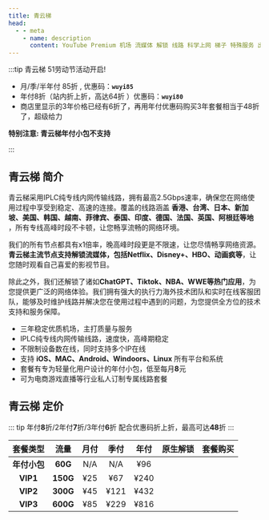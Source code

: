 ```yaml
---
title: 青云梯
head:
  - - meta
    - name: description
      content: YouTube Premium 机场 流媒体 解锁 线路 科学上网 梯子 特殊服务 出国服务 奈飞 Netflix 迪士尼 YouTube 油管 hulu FlyingBird 青云梯 HBO Max Spotify 奈飞小铺 银河录像局 飞兔云 青云梯
---
```


:::tip 青云梯 51劳动节活动开启!

- 月/季/半年付 85折 , 优惠码：**`wuyi85`**
- 年付8折（站内折上折，高达64折 ）优惠码：**`wuyi80`**
- 商店里显示的3年价格已经有6折了，再用年付优惠码购买3年套餐相当于48折了，超级给力

**特别注意: 青云梯年付小包不支持**

:::
<Links :items="[
{ name: '青云梯 51劳动节活动开启!', desc:'2025年04月21号0点0分至2025年05月07号', image:'https://i.theojs.cn/logo/qyt.webp', link: 'https://s.theojs.cn/qyt' },
]" />

## 青云梯 简介 <Pill name="青云梯官网" link="https://s.theojs.cn/qyt" image="https://i.theojs.cn/logo/qyt.webp" />

青云梯采用IPLC纯专线内网传输线路，拥有最高2.5Gbps速率，确保您在网络使用过程中享受到稳定、高速的连接。覆盖的线路涵盖 **香港、台湾、日本、新加坡、美国、韩国、越南、菲律宾、泰国、印度、德国、法国、英国、阿根廷等地** ，所有专线高峰时段不卡顿，让您畅享流畅的网络环境。

我们的所有节点都具有x1倍率，晚高峰时段更是不限速，让您尽情畅享网络资源。**青云梯主流节点支持解锁流媒体，包括Netflix、Disney+、HBO、动画疯等**，让您随时观看自己喜爱的影视节目。

除此之外，我们还解锁了诸如**ChatGPT、Tiktok、NBA、WWE等热门应用**，为您提供更广泛的网络体验。我们拥有强大的执行力海外技术团队和实时在线客服团队，能够及时维护线路并解决您在使用过程中遇到的问题，为您提供全方位的技术支持和服务保障。

- 三年稳定优质机场，主打质量与服务
- IPLC纯专线内网传输线路，速度快，高峰期稳定
- 不限制设备数在线，同时支持多个IP在线
- 支持 **iOS、MAC、Android、Windoors、Linux** 所有平台和系统
- 套餐有专为轻量化用户设计的年付小包，低至每月**8**元
- 可为电商游戏直播等行业私人订制专属线路套餐

## 青云梯 定价

::: tip
年付**8**折/2年付**7**折/3年付**6**折 配合优惠码折上折，最高可达**48**折
:::

|   套餐类型   |   流量   | 月付 | 季付 | 年付 |                                              原生解锁                                               |                       套餐购买                       |
| :----------: | :------: | :--: | :--: | :--: | :-------------------------------------------------------------------------------------------------: | :--------------------------------------------------: |
| **年付小包** | **60G**  | N/A  | N/A  | ¥96  | <iconify-icon icon="fa:check-square" style="color: var(--vp-c-green-1)" alt="check"></iconify-icon> | [<Badge text="立即购买" />](https://s.theojs.cn/qyt) |
|   **VIP1**   | **150G** | ¥25  | ¥67  | ¥240 | <iconify-icon icon="fa:check-square" style="color: var(--vp-c-green-1)" alt="check"></iconify-icon> | [<Badge text="立即购买" />](https://s.theojs.cn/qyt) |
|   **VIP2**   | **300G** | ¥45  | ¥121 | ¥432 | <iconify-icon icon="fa:check-square" style="color: var(--vp-c-green-1)" alt="check"></iconify-icon> | [<Badge text="立即购买" />](https://s.theojs.cn/qyt) |
|   **VIP3**   | **600G** | ¥85  | ¥229 | ¥816 | <iconify-icon icon="fa:check-square" style="color: var(--vp-c-green-1)" alt="check"></iconify-icon> | [<Badge text="立即购买" />](https://s.theojs.cn/qyt) |
